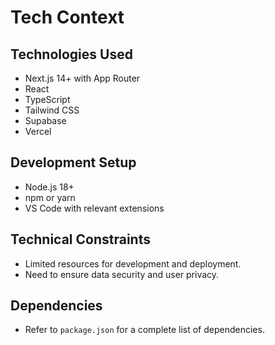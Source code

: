 # Tech Context

## Technologies Used

-   Next.js 14+ with App Router
-   React
-   TypeScript
-   Tailwind CSS
-   Supabase
-   Vercel

## Development Setup

-   Node.js 18+
-   npm or yarn
-   VS Code with relevant extensions

## Technical Constraints

-   Limited resources for development and deployment.
-   Need to ensure data security and user privacy.

## Dependencies

-   Refer to `package.json` for a complete list of dependencies.

